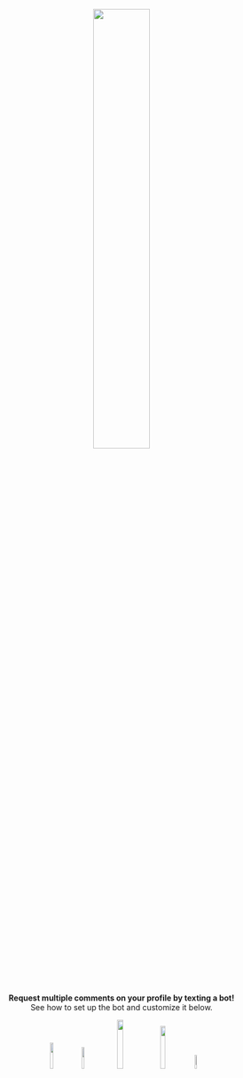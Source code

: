 <div align="center">
	<p align="center"><img width=45% src="https://3urobeat.zapto.org/steamlogo3.png"></p>
	<strong>Request multiple comments on your profile by texting a bot!</strong>
	<br>See how to set up the bot and customize it below.<br>
	<p></p>
	<p align="center">
		<img width=11% src="https://img.shields.io/github/issues/HerrEurobeat/steam-comment-service-bot">
		<img width=10% src="https://img.shields.io/badge/node.js-v12-brightgreen">
		<img width=15% src="https://img.shields.io/badge/-Give%20this%20repo%20a%20star!-yellow">
		<img width=14% src="https://img.shields.io/badge/Steam%20Group-Join!-blue">
		<img width=8% src="https://img.shields.io/badge/donate-%241-orange">
	</p>
	
</div>
